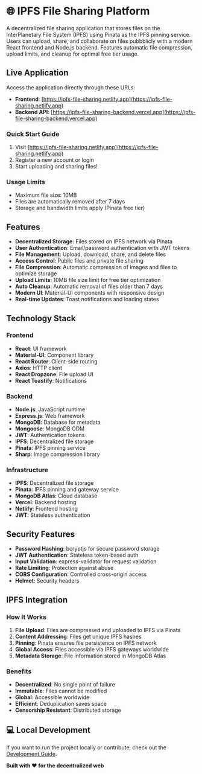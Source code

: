 # 🌐 IPFS File Sharing Platform

A decentralized file sharing application that stores files on the InterPlanetary File System (IPFS) using Pinata as the IPFS pinning service. Users can upload, share, and collaborate on files pubbblicly with a modern React frontend and Node.js backend. Features automatic file compression, upload limits, and cleanup for optimal free tier usage.

## Live Application

Access the application directly through these URLs:

- **Frontend**: [https://ipfs-file-sharing.netlify.app](https://ipfs-file-sharing.netlify.app)
- **Backend API**: [https://ipfs-file-sharing-backend.vercel.app](https://ipfs-file-sharing-backend.vercel.app)

### Quick Start Guide
1. Visit [https://ipfs-file-sharing.netlify.app](https://ipfs-file-sharing.netlify.app)
2. Register a new account or login
3. Start uploading and sharing files!

### Usage Limits
- Maximum file size: 10MB
- Files are automatically removed after 7 days
- Storage and bandwidth limits apply (Pinata free tier)

## Features

- **Decentralized Storage**: Files stored on IPFS network via Pinata
- **User Authentication**: Email/password authentication with JWT tokens
- **File Management**: Upload, download, share, and delete files
- **Access Control**: Public files and private file sharing
- **File Compression**: Automatic compression of images and files to optimize storage
- **Upload Limits**: 10MB file size limit for free tier optimization
- **Auto Cleanup**: Automatic removal of files older than 7 days
- **Modern UI**: Material-UI components with responsive design
- **Real-time Updates**: Toast notifications and loading states

## Technology Stack

### Frontend
- **React**: UI framework
- **Material-UI**: Component library
- **React Router**: Client-side routing
- **Axios**: HTTP client
- **React Dropzone**: File upload UI
- **React Toastify**: Notifications

### Backend
- **Node.js**: JavaScript runtime
- **Express.js**: Web framework
- **MongoDB**: Database for metadata
- **Mongoose**: MongoDB ODM
- **JWT**: Authentication tokens
- **IPFS**: Decentralized file storage
- **Pinata**: IPFS pinning service
- **Sharp**: Image compression library

### Infrastructure
- **IPFS**: Decentralized file storage
- **Pinata**: IPFS pinning and gateway service
- **MongoDB Atlas**: Cloud database
- **Vercel**: Backend hosting
- **Netlify**: Frontend hosting
- **JWT**: Stateless authentication

## Security Features

- **Password Hashing**: bcryptjs for secure password storage
- **JWT Authentication**: Stateless token-based auth
- **Input Validation**: express-validator for request validation
- **Rate Limiting**: Protection against abuse
- **CORS Configuration**: Controlled cross-origin access
- **Helmet**: Security headers

## IPFS Integration

### How It Works
1. **File Upload**: Files are compressed and uploaded to IPFS via Pinata
2. **Content Addressing**: Files get unique IPFS hashes
3. **Pinning**: Pinata ensures file persistence on IPFS network
4. **Global Access**: Files accessible via IPFS gateways worldwide
5. **Metadata Storage**: File information stored in MongoDB Atlas

### Benefits
- **Decentralized**: No single point of failure
- **Immutable**: Files cannot be modified
- **Global**: Accessible worldwide
- **Efficient**: Deduplication saves space
- **Censorship Resistant**: Distributed storage

## 💻 Local Development

If you want to run the project locally or contribute, check out the [Development Guide](DEVELOPMENT.md).


**Built with ❤️ for the decentralized web**
